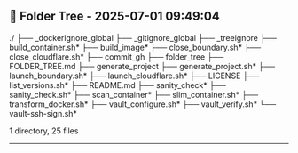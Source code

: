 ## 📁 Folder Tree - 2025-07-01 09:49:04 ##

./
├── _dockerignore_global
├── _gitignore_global
├── _treeignore
├── build_container.sh*
├── build_image*
├── close_boundary.sh*
├── close_cloudflare.sh*
├── commit_gh
├── folder_tree
├── FOLDER_TREE.md
├── generate_project
├── generate_project.sh*
├── launch_boundary.sh*
├── launch_cloudflare.sh*
├── LICENSE
├── list_versions.sh*
├── README.md
├── sanity_check*
├── sanity_check.sh*
├── scan_container*
├── slim_container.sh*
├── transform_docker.sh*
├── vault_configure.sh*
├── vault_verify.sh*
└── vault-ssh-sign.sh*

1 directory, 25 files

---
